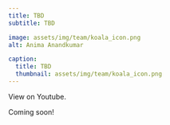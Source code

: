 ```yaml
---
title: TBD
subtitle: TBD

image: assets/img/team/koala_icon.png
alt: Anima Anandkumar

caption:
  title: TBD
  thumbnail: assets/img/team/koala_icon.png
---
```


View on Youtube.

Coming soon!
